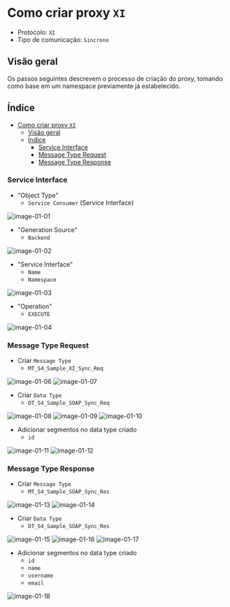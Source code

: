 # Como criar proxy `XI`

- Protocolo: `XI`
- Tipo de comunicação: `Sincrono`

## Visão geral

Os passos seguintes descrevem o processo de criação do proxy, tomando como base em um namespace previamente já estabelecido.


## Índice

- [Como criar proxy `XI`](#como-criar-proxy-xi)
  - [Visão geral](#visão-geral)
  - [Índice](#índice)
    - [Service Interface](#service-interface)
    - [Message Type Request](#message-type-request)
    - [Message Type Response](#message-type-response)


### Service Interface

- "Object Type"
  - `Service Consumer` (Service Interface)

![image-01-01](.images/como-criar-proxy-xi-sync/img-01-01.png)

- "Generation Source"
  - `Backend`

![image-01-02](.images/como-criar-proxy-xi-sync/img-01-02.png)

- "Service Interface"
  - `Name`
  - `Namespace`

![image-01-03](.images/como-criar-proxy-xi-sync/img-01-03.png)

- "Operation"
  - `EXECUTE`
 
![image-01-04](.images/como-criar-proxy-xi-sync/img-01-04.png)
<!-- ![image-02-05](.images/img-02-05.png) -->


### Message Type Request

- Criar `Message Type`
  - `MT_S4_Sample_XI_Sync_Req`

![image-01-06](.images/como-criar-proxy-xi-sync/img-01-06.png)
![image-01-07](.images/como-criar-proxy-xi-sync/img-01-07.png)

- Criar `Data Type`
  - `DT_S4_Sample_SOAP_Sync_Req`

![image-01-08](.images/como-criar-proxy-xi-sync/img-01-08.png)
![image-01-09](.images/como-criar-proxy-xi-sync/img-01-09.png)
![image-01-10](.images/como-criar-proxy-xi-sync/img-01-10.png)

- Adicionar segmentos no data type criado
  - `id`

![image-01-11](.images/como-criar-proxy-xi-sync/img-01-11.png)
![image-01-12](.images/como-criar-proxy-xi-sync/img-01-12.png)


### Message Type Response

- Criar `Message Type`
  - `MT_S4_Sample_SOAP_Sync_Res`

![image-01-13](.images/como-criar-proxy-xi-sync/img-01-13.png) 
![image-01-14](.images/como-criar-proxy-xi-sync/img-01-14.png)

- Criar `Data Type`
  - `DT_S4_Sample_SOAP_Sync_Res`

![image-01-15](.images/como-criar-proxy-xi-sync/img-01-15.png)
![image-01-16](.images/como-criar-proxy-xi-sync/img-01-16.png)
![image-01-17](.images/como-criar-proxy-xi-sync/img-01-17.png)

- Adicionar segmentos no data type criado
  - `id`
  - `name`
  - `username`
  - `email`

![image-01-18](.images/como-criar-proxy-xi-sync/img-01-18.png)